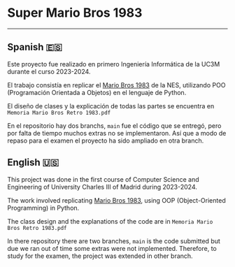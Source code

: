 # Super Mario Bros 1983
* * *
## Spanish :es:
Este proyecto fue realizado en primero Ingeniería Informática de la UC3M durante el curso 2023-2024.  
  
El trabajo consistía en replicar el [Mario Bros 1983](https://www.youtube.com/watch?v=nKqlPvslQ4A) de la NES, utilizando POO (Programación Orientada a Objetos) en el lenguaje de Python.  
  
El diseño de clases y la explicación de todas las partes se encuentra en `Memoria Mario Bros Retro 1983.pdf`  
  
En el repositorio hay dos branchs, `main` fue el código que se entregó, pero por falta de tiempo muchos extras no se implementaron. Así que a modo de repaso para el examen el proyecto ha sido ampliado en otra branch.

## English :us:
This project was done in the first course of Computer Science and Engineering of University Charles III of Madrid during 2023-2024.

The work involved replicating [Mario Bros 1983](https://www.youtube.com/watch?v=nKqlPvslQ4A), using OOP (Object-Oriented Programming) in Python.

The class design and the explanations of the code are in `Memoria Mario Bros Retro 1983.pdf`

In there repository there are two branches, `main` is the code submitted but due we ran out of time some extras were not implemented. Therefore, to study for the examen, the project was extended in other branch.
